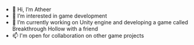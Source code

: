 - 👋 Hi, I’m Atheer
- 👀 I’m interested in game development 
- 🌱 I’m currently working on Unity engine and developing a game called Breakthrough Hollow with a friend 
- 📫 I'm open for collaboration on other game projects

<!---
Aicchio/Aicchio is a ✨ special ✨ repository because its `README.md` (this file) appears on your GitHub profile.
You can click the Preview link to take a look at your changes.
--->
